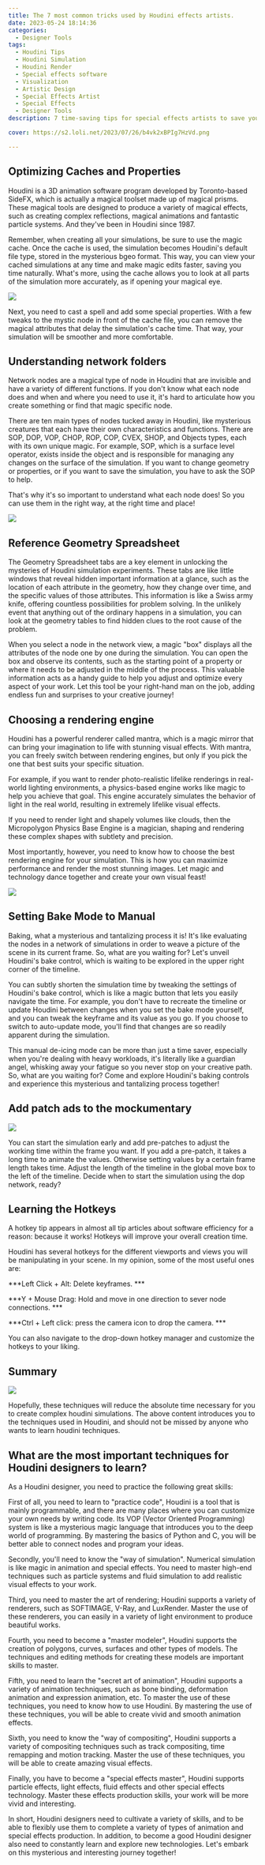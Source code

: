 ```yaml
---
title: The 7 most common tricks used by Houdini effects artists.
date: 2023-05-24 18:14:36
categories:
  - Designer Tools
tags: 
  - Houdini Tips
  - Houdini Simulation
  - Houdini Render
  - Special effects software
  - Visualization
  - Artistic Design
  - Special Effects Artist
  - Special Effects
  - Designer Tools
description: 7 time-saving tips for special effects artists to save you time and increase your efficiency.

cover: https://s2.loli.net/2023/07/26/b4vk2xBPIg7HzVd.png

---
```


## Optimizing Caches and Properties

Houdini is a 3D animation software program developed by Toronto-based SideFX, which is actually a magical toolset made up of magical prisms. These magical tools are designed to produce a variety of magical effects, such as creating complex reflections, magical animations and fantastic particle systems. And they've been in Houdini since 1987.

Remember, when creating all your simulations, be sure to use the magic cache. Once the cache is used, the simulation becomes Houdini's default file type, stored in the mysterious bgeo format. This way, you can view your cached simulations at any time and make magic edits faster, saving you time naturally. What's more, using the cache allows you to look at all parts of the simulation more accurately, as if opening your magical eye.

![](https://s2.loli.net/2023/07/26/oCMRun4bjZQODWv.png)

Next, you need to cast a spell and add some special properties. With a few tweaks to the mystic node in front of the cache file, you can remove the magical attributes that delay the simulation's cache time. That way, your simulation will be smoother and more comfortable.

## Understanding network folders

Network nodes are a magical type of node in Houdini that are invisible and have a variety of different functions. If you don't know what each node does and when and where you need to use it, it's hard to articulate how you create something or find that magic specific node.

There are ten main types of nodes tucked away in Houdini, like mysterious creatures that each have their own characteristics and functions. There are SOP, DOP, VOP, CHOP, ROP, COP, CVEX, SHOP, and Objects types, each with its own unique magic. For example, SOP, which is a surface level operator, exists inside the object and is responsible for managing any changes on the surface of the simulation. If you want to change geometry or properties, or if you want to save the simulation, you have to ask the SOP to help.

That's why it's so important to understand what each node does! So you can use them in the right way, at the right time and place!

![](https://s2.loli.net/2023/07/26/fbvt5qYujmnyXDs.png)

## Reference Geometry Spreadsheet

The Geometry Spreadsheet tabs are a key element in unlocking the mysteries of Houdini simulation experiments. These tabs are like little windows that reveal hidden important information at a glance, such as the location of each attribute in the geometry, how they change over time, and the specific values of those attributes. This information is like a Swiss army knife, offering countless possibilities for problem solving. In the unlikely event that anything out of the ordinary happens in a simulation, you can look at the geometry tables to find hidden clues to the root cause of the problem.

When you select a node in the network view, a magic "box" displays all the attributes of the node one by one during the simulation. You can open the box and observe its contents, such as the starting point of a property or where it needs to be adjusted in the middle of the process. This valuable information acts as a handy guide to help you adjust and optimize every aspect of your work. Let this tool be your right-hand man on the job, adding endless fun and surprises to your creative journey!

## Choosing a rendering engine

Houdini has a powerful renderer called mantra, which is a magic mirror that can bring your imagination to life with stunning visual effects. With mantra, you can freely switch between rendering engines, but only if you pick the one that best suits your specific situation.

For example, if you want to render photo-realistic lifelike renderings in real-world lighting environments, a physics-based engine works like magic to help you achieve that goal. This engine accurately simulates the behavior of light in the real world, resulting in extremely lifelike visual effects.

If you need to render light and shapely volumes like clouds, then the Micropolygon Physics Base Engine is a magician, shaping and rendering these complex shapes with subtlety and precision.

Most importantly, however, you need to know how to choose the best rendering engine for your simulation. This is how you can maximize performance and render the most stunning images. Let magic and technology dance together and create your own visual feast!

![](https://s2.loli.net/2023/07/26/SuwgdkWzh9q5HrT.png)

## Setting Bake Mode to Manual

Baking, what a mysterious and tantalizing process it is! It's like evaluating the nodes in a network of simulations in order to weave a picture of the scene in its current frame. So, what are you waiting for? Let's unveil Houdini's bake control, which is waiting to be explored in the upper right corner of the timeline.

You can subtly shorten the simulation time by tweaking the settings of Houdini's bake control, which is like a magic button that lets you easily navigate the time. For example, you don't have to recreate the timeline or update Houdini between changes when you set the bake mode yourself, and you can tweak the keyframe and its value as you go. If you choose to switch to auto-update mode, you'll find that changes are so readily apparent during the simulation.

This manual de-icing mode can be more than just a time saver, especially when you're dealing with heavy workloads, it's literally like a guardian angel, whisking away your fatigue so you never stop on your creative path. So, what are you waiting for? Come and explore Houdini's baking controls and experience this mysterious and tantalizing process together!

## Add patch ads to the mockumentary

![](https://s2.loli.net/2023/07/26/FzS8e5AOmUowqyD.png)

You can start the simulation early and add pre-patches to adjust the working time within the frame you want. If you add a pre-patch, it takes a long time to animate the values. Otherwise setting values by a certain frame length takes time.
Adjust the length of the timeline in the global move box to the left of the timeline. Decide when to start the simulation using the dop network, ready?

## Learning the Hotkeys
A hotkey tip appears in almost all tip articles about software efficiency for a reason: because it works! Hotkeys will improve your overall creation time.

Houdini has several hotkeys for the different viewports and views you will be manipulating in your scene. In my opinion, some of the most useful ones are:

***Left Click + Alt: Delete keyframes. ***

***Y + Mouse Drag: Hold and move in one direction to sever node connections. ***

***Ctrl + Left click: press the camera icon to drop the camera. ***

You can also navigate to the drop-down hotkey manager and customize the hotkeys to your liking.

## Summary

![](https://s2.loli.net/2023/07/26/b4vk2xBPIg7HzVd.png)

Hopefully, these techniques will reduce the absolute time necessary for you to create complex houdini simulations. The above content introduces you to the techniques used in Houdini, and should not be missed by anyone who wants to learn houdini techniques.

## What are the most important techniques for Houdini designers to learn?

As a Houdini designer, you need to practice the following great skills:

First of all, you need to learn to "practice code", Houdini is a tool that is mainly programmable, and there are many places where you can customize your own needs by writing code. Its VOP (Vector Oriented Programming) system is like a mysterious magic language that introduces you to the deep world of programming. By mastering the basics of Python and C, you will be better able to connect nodes and program your ideas.

Secondly, you'll need to know the "way of simulation". Numerical simulation is like magic in animation and special effects. You need to master high-end techniques such as particle systems and fluid simulation to add realistic visual effects to your work.

Third, you need to master the art of rendering; Houdini supports a variety of renderers, such as SOFTIMAGE, V-Ray, and LuxRender. Master the use of these renderers, you can easily in a variety of light environment to produce beautiful works.

Fourth, you need to become a "master modeler", Houdini supports the creation of polygons, curves, surfaces and other types of models. The techniques and editing methods for creating these models are important skills to master.

Fifth, you need to learn the "secret art of animation", Houdini supports a variety of animation techniques, such as bone binding, deformation animation and expression animation, etc. To master the use of these techniques, you need to know how to use Houdini. By mastering the use of these techniques, you will be able to create vivid and smooth animation effects.

Sixth, you need to know the "way of compositing", Houdini supports a variety of compositing techniques such as track compositing, time remapping and motion tracking. Master the use of these techniques, you will be able to create amazing visual effects.

Finally, you have to become a "special effects master", Houdini supports particle effects, light effects, fluid effects and other special effects technology. Master these effects production skills, your work will be more vivid and interesting.

In short, Houdini designers need to cultivate a variety of skills, and to be able to flexibly use them to complete a variety of types of animation and special effects production. In addition, to become a good Houdini designer also need to constantly learn and explore new technologies. Let's embark on this mysterious and interesting journey together!



